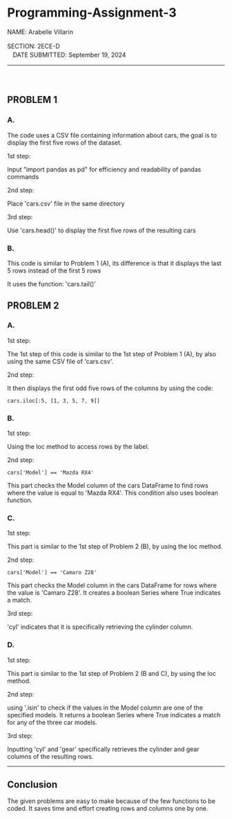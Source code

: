# Programming-Assignment-3

NAME: Arabelle Villarin

SECTION: 2ECE-DㅤㅤㅤㅤㅤㅤㅤㅤㅤㅤㅤㅤㅤㅤㅤㅤㅤㅤㅤㅤㅤㅤㅤㅤㅤㅤㅤㅤㅤㅤDATE SUBMITTED: September 19, 2024

------------------------------------------------------------------------------------------------
ㅤ
## PROBLEM 1ㅤ

### A.

The code uses a CSV file containing information about cars, the goal is to display the first five rows of the dataset. 

1st step:

Input "import pandas as pd" for efficiency and readability of pandas commands

2nd step:

Place 'cars.csv' file in the same directory

3rd step: 

Use 'cars.head()' to display the first five rows of the resulting cars


### B.

This code is similar to Problem 1 (A), its difference is that it displays the last 5 rows instead of the first 5 rows

It uses the function: 'cars.tail()'


## PROBLEM 2

### A.

1st step:

The 1st step of this code is similar to the 1st step of Problem 1 (A), by also using the same CSV file of 'cars.csv'.

2nd step:

It then displays the first odd five rows of the columns by using the code:

````
cars.iloc[:5, [1, 3, 5, 7, 9]]
````


### B.

1st step:

Using the loc method to access rows by the label.

2nd step:

````
cars['Model'] == 'Mazda RX4'
````
This part checks the Model column of the cars DataFrame to find rows where the value is equal to 'Mazda RX4'. This condition also uses boolean function.


### C.

1st step:

This part is similar to the 1st step of Problem 2 (B), by using the loc method.

2nd step:

````
cars['Model'] == 'Camaro Z28'
````
This part checks the Model column in the cars DataFrame for rows where the value is 'Camaro Z28'. It creates a boolean Series where True indicates a match.

3rd step:

'cyl' indicates that it is specifically retrieving the cylinder column.

### D.

1st step:

This part is similar to the 1st step of Problem 2 (B and C), by using the loc method.

2nd step:

using '.isin' to check if the values in the Model column are one of the specified models. It returns a boolean Series where True indicates a match for any of the three car models.

3rd step:

Inputting 'cyl' and 'gear' specifically retrieves the cylinder and gear columns of the resulting rows.

-------------------------------------------------------------------------------------------------------------------------------------
## Conclusion

The given problems are easy to make because of the few functions to be coded. It saves time and effort creating rows and columns one by one.



